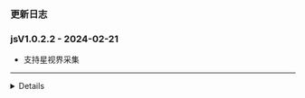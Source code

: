 ### 更新日志

### jsV1.0.2.2 - 2024-02-21
* 支持星视界采集
---

<details onclose>

### jsV1.0.2.1 - 2024-02-20
* 支持6080采集
---

### jsV1.0.2.0 - 2024-02-19
* 支持Mp4电影采集
---

### jsV1.0.1.9 - 2024-02-06
* 以非凡采集作为采集的基础类,后续基于非凡采集开发
* CatVodOpen无法解决皮皮虾M3u8跨域的问题
---

### jsV1.0.1.8 - 2024-02-06
* 新增加菲猫资源
---


### jsV1.0.1.7 - 2024-02-04
* 厂长资源支持阿里云盘和磁力连接播放
---


### jsV1.0.1.6 - 2024-02-01
* 去除玩偶哥哥介绍视频
---

### jsV1.0.1.5 - 2024-02-01
* 电影天堂详情页面解析
---

### jsV1.0.1.4 - 2024-01-26
* 添加Audiomack音乐爬虫
---

### jsV1.0.1.3 - 2024-01-26
* 阿里云盘分享首页和类别爬虫
---

### jsV1.0.1.3 - 2024-01-24
* 待完成色花堂和电影天堂爬虫
---

### jsV1.0.1.2 - 2024-01-24
* 新增4k资源网站
---

### jsV1.0.1.1 - 2024-01-24
* 新增量子资源网
---

### jsV1.0.1.0 - 2024-01-22
* freeok 搜索难点在与验证码的识别
---


### jsV1.0.0.9 - 2024-01-19
* 新增OK资源源
---


### jsV1.0.0.8 - 2024-01-03
* 阿里云盘分享链接带file id,导致会保存整个分享链接的文件
* 如果有file id,只保存当前文件夹下的文件
---

### jsV1.0.0.7 - 2024-01-03
* 新增阿里纸条爬虫
---

### jsV1.0.0.6 - 2024-01-03
* 修复70看看无法播放的bug
* 解决搜索关键词因存在空格导致无法搜索不出结果的bug
---


### jsV1.0.0.6 - 2024-01-03
* 新增爱看机器人源
* 新增爱影视源
---

### jsV1.0.0.5 - 2024-01-03
* 修复阿里字幕的问题
* 阿里云盘初始化时,不在删除文件夹,使用默认的文件夹File ID
---


### jsV1.0.0.4 - 2023-12-22
* 完成泥巴的视频播放功能
* 支持自动发布功能
---

### jsV1.0.0.3 - 2023-12-21
* 支持泥巴首页解析
* ext区分TVBox和CatOpen
* 解决ext的数据类型的bug
* 泥巴二级菜单添加全部按钮
---

### jsV1.0.0.3 - 2023-12-14
* 支持玩偶二级菜单,支持分类页面下一页
* 支持TVBox接口
* 先初始化阿里云盘,在清空缓存文件
* TV客户端使用requests请求,code为undefined的bug
* 根据Content内容自定义Code码
* 分享文件字幕和视频文件去重复
---

### jsV1.0.0.2 - 2023-12-14
* 转存文件如果存在,无需在转存一遍
---

### jsV1.0.0.1 - 2023-12-14
* 完善阿里日志输出
* 完善玩偶哥哥日志输出
---

### jsV1.0.0.0 - 2023-12-13
* 完成阿里Api的优化,不重复刷新Token
* 修改阿里玩偶的地址
* 阿里玩偶使用req2来进行解析
* 还原index.js内容
* 解决阿里玩偶分类页加载不出来的bug
* 优化阿里Api
* 解决带字幕的bug
---
</details>

